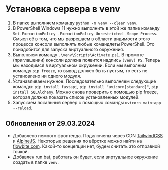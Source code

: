 # Установка сервера в venv

1. В папке выполняем команду `python -m venv --clear venv`.
2. В PowerShell Windows 11 нужно выполнить в этой же папке команду `Set-ExecutionPolicy -ExecutionPolicy Unrestricted -Scope Process`. Смысл её в том, что мы разрешаем в области видимости этого процесса консоли выполнять любые командлеты PowerShell. Это понадобится для запуска виртуального окружения.
3. Выполняем команду `.\venv\Scripts\Activate.ps1`. В промпте (приглашении) консоли должна появится надпись `(venv) PS`. Теперь мы находимся в виртуальном окружении. Если мы выполним команду `pip freeze`, то вывод должен быть пустым, то есть не установлено ни одного модуля.
4. Устанавливаем нужное. Последовательно выполняем следующие команды: `pip install fastapi`, `pip install "uvicorn[standard]"`, `pip install SQLAlchemy`. Можно снова проверить с помощью pip freeze, которая должна показать список установленных модулей.
5. Запускаем локальный сервер с помощью команды `uvicorn main:app --reload`.

## Обновления от 29.03.2024

- Добавлено немного фронтенда. Подключены через CDN [TailwindCSS](https://tailwindcss.com/) и [AlpineJS](https://alpinejs.dev/start-here). Некоторые решения по вёрстке можно найти на [flowbite.com](https://flowbite.com/docs/getting-started/introduction/). Какой-то концепции нет, будем считать это отправной точкой.
- Добавлен run.bat, работать он будет, если виртуальное окружение создать в папке `venv`.